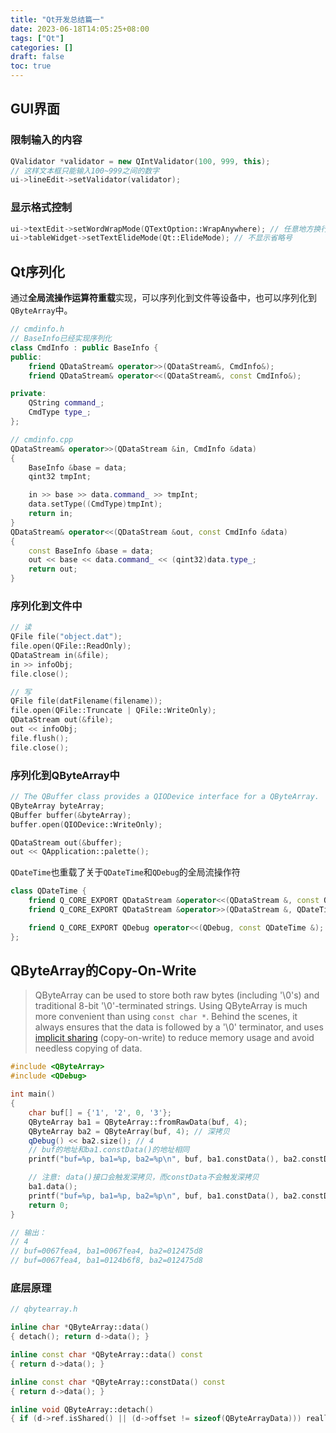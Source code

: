 ```yaml
---
title: "Qt开发总结篇一"
date: 2023-06-18T14:05:25+08:00
tags: ["Qt"]
categories: []
draft: false
toc: true
---
```

## GUI界面

### 限制输入的内容

```cpp
QValidator *validator = new QIntValidator(100, 999, this);
// 这样文本框只能输入100~999之间的数字
ui->lineEdit->setValidator(validator);
```

### 显示格式控制

```cpp
ui->textEdit->setWordWrapMode(QTextOption::WrapAnywhere); // 任意地方换行
ui->tableWidget->setTextElideMode(Qt::ElideMode); // 不显示省略号
```

## Qt序列化

通过**全局流操作运算符重载**实现，可以序列化到文件等设备中，也可以序列化到`QByteArray`中。

```cpp
// cmdinfo.h
// BaseInfo已经实现序列化
class CmdInfo : public BaseInfo {
public:
    friend QDataStream& operator>>(QDataStream&, CmdInfo&);
    friend QDataStream& operator<<(QDataStream&, const CmdInfo&);

private:
    QString command_;
    CmdType type_;
};

// cmdinfo.cpp
QDataStream& operator>>(QDataStream &in, CmdInfo &data)
{
    BaseInfo &base = data;
    qint32 tmpInt;

    in >> base >> data.command_ >> tmpInt;
    data.setType((CmdType)tmpInt);
    return in;
}
QDataStream& operator<<(QDataStream &out, const CmdInfo &data)
{
    const BaseInfo &base = data;
    out << base << data.command_ << (qint32)data.type_;
    return out;
}
```

### 序列化到文件中

```cpp
// 读
QFile file("object.dat");
file.open(QFile::ReadOnly);
QDataStream in(&file);
in >> infoObj;
file.close();

// 写
QFile file(datFilename(filename));
file.open(QFile::Truncate | QFile::WriteOnly);
QDataStream out(&file);
out << infoObj;
file.flush();
file.close();
```

### 序列化到QByteArray中

```cpp
// The QBuffer class provides a QIODevice interface for a QByteArray.
QByteArray byteArray;
QBuffer buffer(&byteArray);
buffer.open(QIODevice::WriteOnly);

QDataStream out(&buffer);
out << QApplication::palette();
```

`QDateTime`也重载了关于`QDateTime`和`QDebug`的全局流操作符

```cpp
class QDateTime {
    friend Q_CORE_EXPORT QDataStream &operator<<(QDataStream &, const QDateTime &);
    friend Q_CORE_EXPORT QDataStream &operator>>(QDataStream &, QDateTime &);

    friend Q_CORE_EXPORT QDebug operator<<(QDebug, const QDateTime &);
};
```
## QByteArray的Copy-On-Write

> QByteArray can be used to store both raw bytes (including '\0's) and traditional 8-bit '\0'-terminated strings. Using QByteArray is much more convenient than using `const char *`. Behind the scenes, it always ensures that the data is followed by a '\0' terminator, and uses [implicit sharing](https://doc.qt.io/qt-5/implicit-sharing.html) (copy-on-write) to reduce memory usage and avoid needless copying of data.

```cpp
#include <QByteArray>
#include <QDebug>

int main()
{
    char buf[] = {'1', '2', 0, '3'};
    QByteArray ba1 = QByteArray::fromRawData(buf, 4);
    QByteArray ba2 = QByteArray(buf, 4); // 深拷贝
    qDebug() << ba2.size(); // 4
    // buf的地址和ba1.constData()的地址相同
    printf("buf=%p, ba1=%p, ba2=%p\n", buf, ba1.constData(), ba2.constData());

    // 注意: data()接口会触发深拷贝，而constData不会触发深拷贝
    ba1.data();
    printf("buf=%p, ba1=%p, ba2=%p\n", buf, ba1.constData(), ba2.constData());
    return 0;
}

// 输出：
// 4
// buf=0067fea4, ba1=0067fea4, ba2=012475d8
// buf=0067fea4, ba1=0124b6f8, ba2=012475d8
```

### 底层原理

```cpp
// qbytearray.h

inline char *QByteArray::data()
{ detach(); return d->data(); }

inline const char *QByteArray::data() const
{ return d->data(); }

inline const char *QByteArray::constData() const
{ return d->data(); }

inline void QByteArray::detach()
{ if (d->ref.isShared() || (d->offset != sizeof(QByteArrayData))) reallocData(uint(d->size) + 1u, d->detachFlags()); }
```